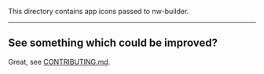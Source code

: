 This directory contains app icons passed to nw-builder.

---

## See something which could be improved?

Great, see [CONTRIBUTING.md](../../CONTRIBUTING.md).
